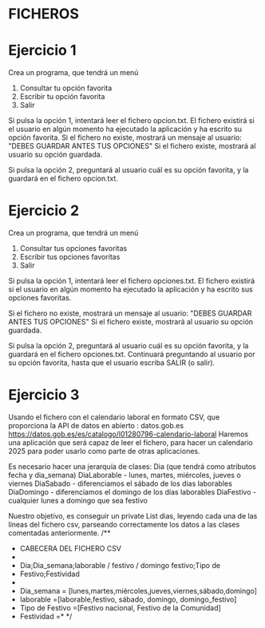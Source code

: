 # FICHEROS


# Ejercicio 1


Crea un  programa,  que tendrá un menú 
1. Consultar tu opción favorita
2. Escribir tu opción favorita
3. Salir
   
Si pulsa la opción 1, intentará leer el fichero opcion.txt. El fichero existirá si el usuario en algún momento ha ejecutado la aplicación y ha escrito su  opción favorita. 
Si el fichero no existe, mostrará un mensaje al usuario:
"DEBES GUARDAR ANTES TUS OPCIONES"
Si el fichero existe, mostrará al usuario su opción guardada.

Si pulsa la opción 2, preguntará al usuario cuál es su opción favorita, y la guardará en el fichero opcion.txt. 

# Ejercicio 2

Crea un  programa,  que tendrá un menú 
1. Consultar tus opciones favoritas
2. Escribir tus opciones favoritas
3. Salir
   
Si pulsa la opción 1, intentará leer el fichero opciones.txt. El fichero existirá si el usuario en algún momento ha ejecutado la aplicación y ha escrito sus  opciones favoritas.

Si el fichero no existe, mostrará un mensaje al usuario:
"DEBES GUARDAR ANTES TUS OPCIONES"
Si el fichero existe, mostrará al usuario su opción guardada.

Si pulsa la opción 2, preguntará al usuario cuál es su opción favorita, y la guardará en el fichero opciones.txt. 
Continuará preguntando al usuario por su opción favorita, hasta que el usuario escriba SALIR (o salir). 

# Ejercicio 3

Usando el fichero con el calendario laboral en formato CSV, que proporciona la API de datos en abierto : datos.gob.es  
https://datos.gob.es/es/catalogo/l01280796-calendario-laboral
Haremos una aplicación que será capaz de leer el fichero, para hacer un calendario 2025  para poder usarlo como parte de otras aplicaciones.

Es necesario hacer una jerarquía de clases: 
Dia (que tendrá como atributos fecha y dia_semana)
DiaLaborable - lunes, martes, miércoles, jueves o viernes
DiaSabado - diferenciamos el sábado de los dias laborables
DiaDomingo - diferenciamos el domingo de los días laborables
DiaFestivo - cualquier lunes a domingo que sea festivo


Nuestro objetivo, es conseguir un   private List<Dia> dias, leyendo cada una de las líneas del fichero csv, parseando correctamente  los datos a las clases comentadas anteriormente. 
/**
 * CABECERA DEL FICHERO CSV
 * 
 * Dia;Dia_semana;laborable / festivo / domingo festivo;Tipo de
 * Festivo;Festividad
 * 
 * Dia_semana = [lunes,martes,miércoles,jueves,viernes,sábado,domingo]
 * laborable =[laborable,festivo, sábado, domingo, domingo_festivo]
 * Tipo de Festivo =[Festivo nacional, Festivo de la Comunidad]
 * Festividad =*
 */






